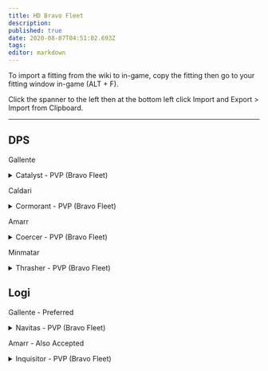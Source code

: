 ```yaml
---
title: HD Bravo Fleet
description: 
published: true
date: 2020-08-07T04:51:02.693Z
tags: 
editor: markdown
---
```


To import a fitting from the wiki to in-game, copy the fitting then go to your fitting window in-game (ALT + F).

Click the spanner to the left then at the bottom left click Import and Export > Import from Clipboard.

---
## DPS

Gallente
<details>
  <summary>Catalyst - PVP (Bravo Fleet)</summary>
[Catalyst, Catalyst - PVP (Bravo Fleet)]

Damage Control I
200mm Crystalline Carbonide Restrained Plates
Magnetic Field Stabilizer I

5MN Quad LiF Restrained Microwarpdrive
Faint Epsilon Scoped Warp Scrambler

Anode Light Ion Particle Cannon I
Anode Light Ion Particle Cannon I
Anode Light Ion Particle Cannon I
Anode Light Ion Particle Cannon I
Anode Light Ion Particle Cannon I
Anode Light Ion Particle Cannon I
Anode Light Ion Particle Cannon I
Anode Light Ion Particle Cannon I

Small Explosive Armor Reinforcer I
Small Hyperspatial Velocity Optimizer I
Small Hyperspatial Velocity Optimizer I


Antimatter Charge S x2000
Caldari Navy Antimatter Charge S x1000
Iron Charge S x1000
Nanite Repair Paste x20
</details>

Caldari
<details>
  <summary>Cormorant - PVP (Bravo Fleet)</summary>
[Cormorant, Cormorant - PVP (Bravo Fleet)]

Damage Control I
200mm Crystalline Carbonide Restrained Plates

5MN Quad LiF Restrained Microwarpdrive
Faint Epsilon Scoped Warp Scrambler
X5 Enduring Stasis Webifier

Anode Light Ion Particle Cannon I
Anode Light Ion Particle Cannon I
Anode Light Ion Particle Cannon I
Anode Light Ion Particle Cannon I
Anode Light Ion Particle Cannon I
Anode Light Ion Particle Cannon I
Anode Light Ion Particle Cannon I
OE-5200 Rocket Launcher

Small Explosive Armor Reinforcer I
Small Hyperspatial Velocity Optimizer I
Small Hyperspatial Velocity Optimizer I


Antimatter Charge S x2000
Caldari Navy Antimatter Charge S x1000
Iron Charge S x1000
Nanite Repair Paste x20
Scourge Rocket x200
</details>

Amarr
<details>
  <summary>Coercer - PVP (Bravo Fleet)</summary>
[Coercer, Coercer - PVP (Bravo Fleet)]

Damage Control I
200mm Rolled Tungsten Compact Plates
Extruded Compact Heat Sink

5MN Y-T8 Compact Microwarpdrive
Faint Epsilon Scoped Warp Scrambler

Small Focused Modal Pulse Laser I
Small Focused Modal Pulse Laser I
Small Focused Modal Pulse Laser I
Small Focused Modal Pulse Laser I
Small Focused Modal Pulse Laser I
Small Focused Modal Pulse Laser I
Small Focused Modal Pulse Laser I
Small Focused Modal Pulse Laser I

Small Explosive Armor Reinforcer I
Small Hyperspatial Velocity Optimizer I
Small Hyperspatial Velocity Optimizer I


Multifrequency S x8
Radio S x8
Nanite Repair Paste x20
</details>

Minmatar
<details>
  <summary>Thrasher - PVP (Bravo Fleet)</summary>
[Thrasher, Thrasher - PVP (Bravo Fleet)]

Damage Control I
400mm Crystalline Carbonide Restrained Plates

5MN Quad LiF Restrained Microwarpdrive
Faint Epsilon Scoped Warp Scrambler
X5 Enduring Stasis Webifier

200mm Light Carbine Repeating Cannon I
200mm Light Carbine Repeating Cannon I
200mm Light Carbine Repeating Cannon I
200mm Light Carbine Repeating Cannon I
200mm Light Carbine Repeating Cannon I
200mm Light Carbine Repeating Cannon I
200mm Light Carbine Repeating Cannon I
OE-5200 Rocket Launcher

Small Explosive Armor Reinforcer I
Small Hyperspatial Velocity Optimizer I
Small Hyperspatial Velocity Optimizer I


Nanite Repair Paste x20
Arch Angel Phased Plasma S x1000
Carbonized Lead S x1000
Phased Plasma S x2000
Scourge Rocket x200
</details>


## Logi

Gallente - Preferred
<details>
  <summary>Navitas - PVP (Bravo Fleet)</summary>
[Navitas, Navitas - PVP (Bravo Fleet)]

Damage Control I
400mm Crystalline Carbonide Restrained Plates
Micro Auxiliary Power Core I

5MN Quad LiF Restrained Microwarpdrive
Small F-RX Compact Capacitor Booster
Alumel-Wired Enduring Sensor Booster

Small Solace Scoped Remote Armor Repairer
Small Solace Scoped Remote Armor Repairer
Small Solace Scoped Remote Armor Repairer

Small Explosive Armor Reinforcer I
Small Trimark Armor Pump I
Small Hyperspatial Velocity Optimizer I


Warrior I x1


Navy Cap Booster 400 x15
Nanite Repair Paste x20
ECCM Script x1
Scan Resolution Script x1
Targeting Range Script x1
</details>

Amarr - Also Accepted
<details>
  <summary>Inquisitor - PVP (Bravo Fleet)</summary>
[Inquisitor, Inquisitor - PVP (Bravo Fleet)]

Damage Control I
400mm Crystalline Carbonide Restrained Plates
Prototype Energized Adaptive Nano Membrane I
Micro Auxiliary Power Core I

5MN Quad LiF Restrained Microwarpdrive
Small F-RX Compact Capacitor Booster

Small Solace Scoped Remote Armor Repairer
Small Solace Scoped Remote Armor Repairer
Small Solace Scoped Remote Armor Repairer

Small Explosive Armor Reinforcer I
Small Trimark Armor Pump I
Small Hyperspatial Velocity Optimizer I


Warrior I x1


Navy Cap Booster 400 x15
Nanite Repair Paste x20
</details>